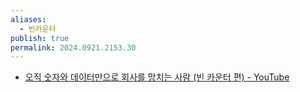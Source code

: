 ```yaml
---
aliases:
  - 빈카운터
publish: true
permalink: 2024.0921.2153.30
---
```

- [오직 숫자와 데이터만으로 회사를 망치는 사람 (빈 카운터 편) - YouTube](https://www.youtube.com/watch?v=ZS0UmxEnRNk)